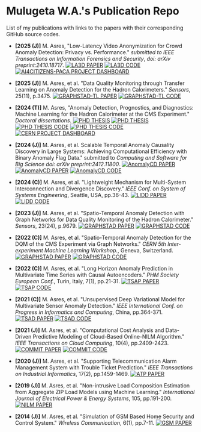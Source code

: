 # Mulugeta W.A.'s Publication Repo
List of my publications with links to the papers with their corresponding GitHub source codes.

+ **[2025 (J)]** M. Asres, "Low-Latency Video Anonymization for Crowd Anomaly Detection: Privacy vs. Performance." _submitted to IEEE Transactions on Information Forensics and Security_, _doi: arXiv preprint:2410.18717_. <a href="https://arxiv.org/abs/2410.18717"><img src="https://img.shields.io/badge/Paper-aXriv-red" alt="LA3D PAPER"></a> <a href="https://github.com/muleina/LA3D"><img src="https://img.shields.io/badge/Code-Github-blue" alt="LA3D CODE"></a> <a href="https://ai4citizens.uia.no/app_dashboard"><img src="https://img.shields.io/badge/Dashboard-AI4Citizens-yellow" alt="AI4CITIZENS-PACA PROJECT DASHBOARD"></a>

+ **[2025 (J)]** M. Asres, et al. "Data Quality Monitoring through Transfer Learning on Anomaly Detection for the Hadron Calorimeters." _Sensors_, 25(11), p.3475.
<a href="https://www.mdpi.com/1424-8220/25/11/3475"><img src="https://img.shields.io/badge/Paper-Sensors-green" alt="GRAPHSTAD-TL PAPER"></a> <a href="https://github.com/muleina/CMS_HCAL_ML_OnlineDQM"><img src="https://img.shields.io/badge/Code-Github-blue" alt="GRAPHSTAD-TL CODE"></a>

+ **[2024 (T)]** M. Asres, "Anomaly Detection, Prognostics, and Diagnostics: Machine Learning for the Hadron Calorimeter at the CMS Experiment." _Doctoral dissertations_.
<a href="https://uia.brage.unit.no/uia-xmlui/handle/11250/3132002"><img src="https://img.shields.io/badge/Thesis-PhD-red" alt="PHD THESIS"></a> <a href="https://cds.cern.ch/record/2920461"><img src="https://img.shields.io/badge/Thesis-CERN-blue" alt="PHD THESIS"></a> <a href="https://github.com/muleina"><img src="https://img.shields.io/badge/Code-Github-blue" alt="PHD THESIS CODE"></a> <a href="https://gitlab.cern.ch/cmshcos/hcalweb/desmod"><img src="https://img.shields.io/badge/Code-CERN-blue" alt="PHD THESIS CODE"></a> <a href="https://cmshcalweb01.cern.ch/desmod"><img src="https://img.shields.io/badge/Dasboard-CERN-blue" alt="CERN PROJECT DASHBOARD"></a>

+ **[2024 (J)]** M. Asres, et al. Scalable Temporal Anomaly Causality Discovery in Large Systems: Achieving Computational Efficiency with Binary Anomaly Flag Data." submitted to _Computing and Software for Big Science_ _doi: arXiv preprint:2412.11800_.
<a href="https://arxiv.org/abs/2412.11800"><img src="https://img.shields.io/badge/Paper-aXriv-red" alt="AnomalyCD PAPER"></a> <a href="https://cds.cern.ch/record/2919488/?ln=en"><img src="https://img.shields.io/badge/Paper-CERN-blue" alt="AnomalyCD PAPER"></a> <a href="https://github.com/muleina/AnomalyCD"><img src="https://img.shields.io/badge/Code-Github-blue" alt="AnomalyCD CODE"></a>

+ **[2024 (C)]** M. Asres, et al. "Lightweight Mechanism for Multi-System Interconnection and Divergence Discovery." _IEEE Conf. on System of Systems Engineering_, Seattle, USA, pp.36-43.
<a href="https://ieeexplore.ieee.org/abstract/document/10620930"><img src="https://img.shields.io/badge/Paper-IEEE-blue" alt="LIDD PAPER"></a> <a href="https://github.com/muleina/LIDD"><img src="https://img.shields.io/badge/Code-Github-blue" alt="LIDD CODE"></a>

+ **[2023 (J)]** M. Asres, et al. "Spatio-Temporal Anomaly Detection with Graph Networks for Data Quality Monitoring of the Hadron Calorimeter." _Sensors_, 23(24), p.9679.
<a href="https://www.mdpi.com/1424-8220/23/24/9679"><img src="https://img.shields.io/badge/Paper-Sensors-green" alt="GRAPHSTAD PAPER"></a> <a href="https://github.com/muleina/CMS_HCAL_ML_OnlineDQM"><img src="https://img.shields.io/badge/Code-Github-blue" alt="GRAPHSTAD CODE"></a>

+ **[2022 (C)]** M. Asres, et al. "Spatio-Temporal Anomaly Detection for the DQM of the CMS Experiment via Graph Networks." _CERN 5th Inter-experiment Machine Learning Workshop._, Geneva, Switzerland.
<a href="https://indico.cern.ch/event/1078970/contributions/4833337"><img src="https://img.shields.io/badge/Presentation-CERN-blue" alt="GRAPHSTAD PAPER"></a> <a href="https://github.com/muleina/CMS_HCAL_ML_OnlineDQM"><img src="https://img.shields.io/badge/Code-Github-blue" alt="GRAPHSTAD CODE"></a>

+ **[2022 (C)]** M. Asres, et al. "Long Horizon Anomaly Prediction in Multivariate Time Series with Causal Autoencoders." _PHM Society European Conf._, Turin, Italy, 7(1), pp.21-31.
<a href="https://papers.phmsociety.org/index.php/phme/article/view/3367"><img src="https://img.shields.io/badge/Paper-PHM-green" alt="TSAP PAPER"></a> <a href="https://gitlab.cern.ch/cmshcos/hcalweb/desmod"><img src="https://img.shields.io/badge/Code-CERN-blue" alt="TSAP CODE"></a>

+ **[2021 (C)]** M. Asres, et al. "Unsupervised Deep Variational Model for Multivariate Sensor Anomaly Detection." _IEEE International Conf. on Progress in Informatics and Computing_, China, pp.364-371.
<a href="https://ieeexplore.ieee.org/abstract/document/9687034"><img src="https://img.shields.io/badge/Paper-IEEE-blue" alt="TSAD PAPER"></a> <a href="https://gitlab.cern.ch/cmshcos/hcalweb/desmod"><img src="https://img.shields.io/badge/Code-CERN-blue" alt="TSAD CODE"></a>

+ **[2021 (J)]** M. Asres, et al. "Computational Cost Analysis and Data-Driven Predictive Modeling of Cloud-Based Online-NILM Algorithm." _IEEE Transactions on Cloud Computing_, 10(4), pp.2409-2423.
  <a href="https://ieeexplore.ieee.org/abstract/document/9325000"><img src="https://img.shields.io/badge/Paper-IEEE-blue" alt="COMMIT PAPER"></a> <a href="https://github.com/muleina/COMMIT-NILM"><img src="https://img.shields.io/badge/Code-Github-blue" alt="COMMIT CODE"></a>

+ **[2020 (J)]** M. Asres, et al. "Supporting Telecommunication Alarm Management System with Trouble Ticket Prediction." _IEEE Transactions on Industrial Informatics_, 17(2), pp.1459-1469.
  <a href="https://ieeexplore.ieee.org/abstract/document/9099427"><img src="https://img.shields.io/badge/Paper-IEEE-blue" alt="ATP PAPER"></a> 
     
+ **[2019  (J)]** M. Asres, et al. "Non-intrusive Load Composition Estimation from Aggregate ZIP Load Models using Machine Learning." _International Journal of Electrical Power \& Energy Systems_, 105, pp.191-200.
<a href="https://www.sciencedirect.com/science/article/pii/S0142061518301777"><img src="https://img.shields.io/badge/Paper-IEEE-blue" alt="NILM PAPER"></a>

+ **[2014  (J)]** M. Asres, et al. "Simulation of GSM Based Home Security and Control System." _Wireless Communication_, 6(1), pp.7-11.
<a href="https://www.ciitresearch.org/dl/index.php/wc/article/view/WC012014002"><img src="https://img.shields.io/badge/Paper-ICCT-blue" alt="GSM PAPER"></a>
